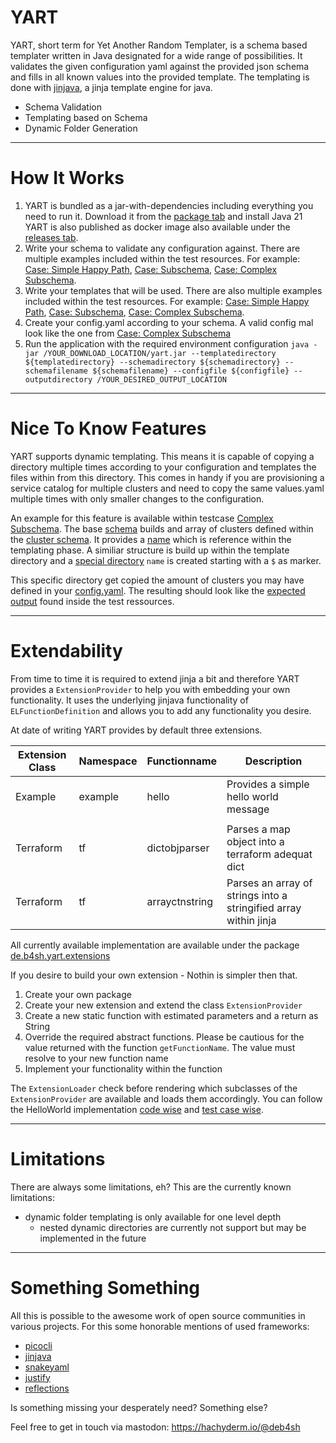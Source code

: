 # YART
YART, short term for Yet Another Random Templater, is a schema based templater written in Java designated for a wide range of possibilities.
It validates the given configuration yaml against the provided json schema and fills in all known values into the provided template.
The templating is done with [jinjava](https://github.com/HubSpot/jinjava), a jinja template engine for java. 

- Schema Validation
- Templating based on Schema
- Dynamic Folder Generation

---

# How It Works

1) YART is bundled as a jar-with-dependencies including everything you need to run it. 
Download it from the [package tab](https://github.com/deB4SH/YART/packages/1968663) and install Java 21
YART is also published as docker image also available under the [releases tab](https://github.com/deB4SH/YART/pkgs/container/yart).
2) Write your schema to validate any configuration against.
There are multiple examples included within the test resources. For example:
[Case: Simple Happy Path](https://github.com/deB4SH/YART/blob/main/src/test/resources/test_cases/02_simple_happy_path/schema/schema.json),
[Case: Subschema](https://github.com/deB4SH/YART/blob/main/src/test/resources/test_cases/04_subschema/schema/schema.json),
[Case: Complex Subschema](https://github.com/deB4SH/YART/blob/main/src/test/resources/test_cases/05_complex_subschema/schema/schema.json).
3) Write your templates that will be used.
There are also multiple examples included within the test resources. For example:
[Case: Simple Happy Path](https://github.com/deB4SH/YART/tree/main/src/test/resources/test_cases/02_simple_happy_path/template),
[Case: Subschema](https://github.com/deB4SH/YART/tree/main/src/test/resources/test_cases/04_subschema/template),
[Case: Complex Subschema](https://github.com/deB4SH/YART/tree/main/src/test/resources/test_cases/05_complex_subschema/template).
4) Create your config.yaml according to your schema. A valid config mal look like the one from [Case: Complex Subschema](https://github.com/deB4SH/YART/blob/main/src/test/resources/test_cases/05_complex_subschema/config/config.yaml)
5) Run the application with the required environment configuration
`java -jar /YOUR_DOWNLOAD_LOCATION/yart.jar --templatedirectory ${templatedirectory} --schemadirectory ${schemadirectory} --schemafilename ${schemafilename} --configfile ${configfile} --outputdirectory /YOUR_DESIRED_OUTPUT_LOCATION`

---

# Nice To Know Features

YART supports dynamic templating. This means it is capable of copying a directory multiple times according to your configuration and templates the files within from this directory.
This comes in handy if you are provisioning a service catalog for multiple clusters and need to copy the same values.yaml multiple times with only smaller changes to the configuration.

An example for this feature is available within testcase [Complex Subschema](https://github.com/deB4SH/YART/tree/main/src/test/resources/test_cases/05_complex_subschema).
The base [schema](https://github.com/deB4SH/YART/blob/main/src/test/resources/test_cases/05_complex_subschema/schema/schema.json) builds and array of clusters defined within the [cluster schema](https://github.com/deB4SH/YART/blob/main/src/test/resources/test_cases/05_complex_subschema/schema/clusterConfiguration/configuration.schema.json).
It provides a [name](https://github.com/deB4SH/YART/blob/main/src/test/resources/test_cases/05_complex_subschema/schema/clusterConfiguration/configuration.schema.json#L7) which is reference within the templating phase.
A similiar structure is build up within the template directory and a [special directory](https://github.com/deB4SH/YART/tree/main/src/test/resources/test_cases/05_complex_subschema/template/clusters) `name` is created starting with a `$` as marker.

This specific directory get copied the amount of clusters you may have defined in your [config.yaml](https://github.com/deB4SH/YART/blob/main/src/test/resources/test_cases/05_complex_subschema/config/config.yaml).
The resulting should look like the [expected output](https://github.com/deB4SH/YART/tree/main/src/test/resources/test_cases/05_complex_subschema/expected/clusters) found inside the test ressources.

---

# Extendability

From time to time it is required to extend jinja a bit and therefore YART provides a `ExtensionProvider` to help you with embedding your own functionality.
It uses the underlying jinjava functionality of `ELFunctionDefinition` and allows you to add any functionality you desire. 

At date of writing YART provides by default three extensions.

| Extension Class | Namespace | Functionname   | Description                                                      |
|-----------------|-----------|----------------|------------------------------------------------------------------|
| Example         | example   | hello          | Provides a simple hello world message                            |
|                 |           |                |                                                                  |
| Terraform       | tf        | dictobjparser  | Parses a map object into a terraform adequat dict                |
| Terraform       | tf        | arrayctnstring | Parses an array of strings into a stringified array within jinja |

All currently available implementation are available under the package [de.b4sh.yart.extensions](https://github.com/deB4SH/YART/tree/main/src/main/java/de/b4sh/yart/extensions)

If you desire to build your own extension - Nothin is simpler then that.

1) Create your own package
2) Create your new extension and extend the class `ExtensionProvider`
3) Create a new static function with estimated parameters and a return as String 
4) Override the required abstract functions. Please be cautious for the value returned with the function `getFunctionName`. The value must resolve to your new function name
5) Implement your functionality within the function

The `ExtensionLoader` check before rendering which subclasses of the `ExtensionProvider` are available and loads them accordingly. 
You can follow the HelloWorld implementation [code wise](https://github.com/deB4SH/YART/blob/main/src/main/java/de/b4sh/yart/extensions/example/HelloWorld.java) and [test case wise](https://github.com/deB4SH/YART/tree/main/src/test/resources/test_cases/00_hello_world).

---

# Limitations

There are always some limitations, eh?
This are the currently known limitations:

- dynamic folder templating is only available for one level depth
  - nested dynamic directories are currently not support but may be implemented in the future


---

# Something Something

All this is possible to the awesome work of open source communities in various projects. For this some honorable mentions of used frameworks:

- [picocli](https://github.com/remkop/picocli)
- [jinjava](https://github.com/HubSpot/jinjava)
- [snakeyaml](https://github.com/snakeyaml/snakeyaml)
- [justify](https://github.com/leadpony/justify)
- [reflections](https://github.com/ronmamo/reflections)

Is something missing your desperately need? Something else?

Feel free to get in touch via mastodon: https://hachyderm.io/@deb4sh